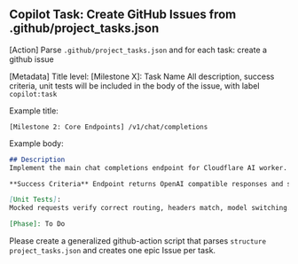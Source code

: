 ## Copilot Task: Create GitHub Issues from .github/project_tasks.json

[Action] Parse `.github/project_tasks.json` and for each task: create a github issue

[Metadata] Title level: [Milestone X]: Task Name
All description, success criteria, unit tests will be included in the body of the issue, with label `copilot:task`

Example title:

`[Milestone 2: Core Endpoints] /v1/chat/completions`

Example body:

```md
## Description
Implement the main chat completions endpoint for Cloudflare AI worker.

**Success Criteria** Endpoint returns OpenAI compatible responses and supports multi-provider routing.

[Unit Tests]:
Mocked requests verify correct routing, headers match, model switching.

[Phase]: To Do

```


Please create a generalized github-action script that parses `structure project_tasks.json` and creates one epic Issue per task.